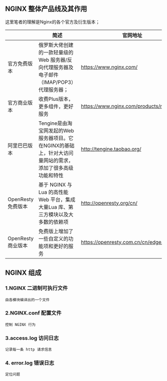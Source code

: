 ## NGINX 整体产品线及其作用
这里笔者的理解是Nginx的各个官方及衍生版本；

|                   | 简述                                                         | 官网地址                                   | 下载地址                                |
| ----------------- | ------------------------------------------------------------ | ------------------------------------------ | --------------------------------------- |
| 官方免费版本      | 俄罗斯大佬创建的一款轻量级的Web 服务器/反向代理服务器及电子邮件（IMAP/POP3）代理服务器； | https://www.nginx.com/                     |                                         |
| 官方商业版本      | 收费Plus版本，更多组件，更好服务                             | https://www.nginx.com/products/nginx/      |                                         |
| 阿里巴巴版本      | Tengine是由淘宝网发起的Web服务器项目。它在NGINX的基础上，针对大访问量网站的需求，添加了很多高级功能和特性 | http://tengine.taobao.org/                 | http://tengine.taobao.org/download.html |
| OpenResty免费版本 | 基于 NGINX 与 Lua 的高性能 Web 平台，集成大量Lua 库、第三方模块以及大多数的依赖项 | http://openresty.org/cn/                   | http://openresty.org/cn/download.html   |
| OpenResty商业版本 | 免费版上增加了一些自定义的功能项和更好的服务                 | https://openresty.com.cn/cn/edge/editions/ | -                                       |

## NGINX 组成
### 1.NGINX 二进制可执行文件
`由各模块编译出的一个文件`
### 2.NGINX.conf 配置文件
`控制 NGINX 行为`
### 3.access.log 访问日志
`记录每一条 http 请求信息`
### 4. error.log 错误日志
`定位问题`
